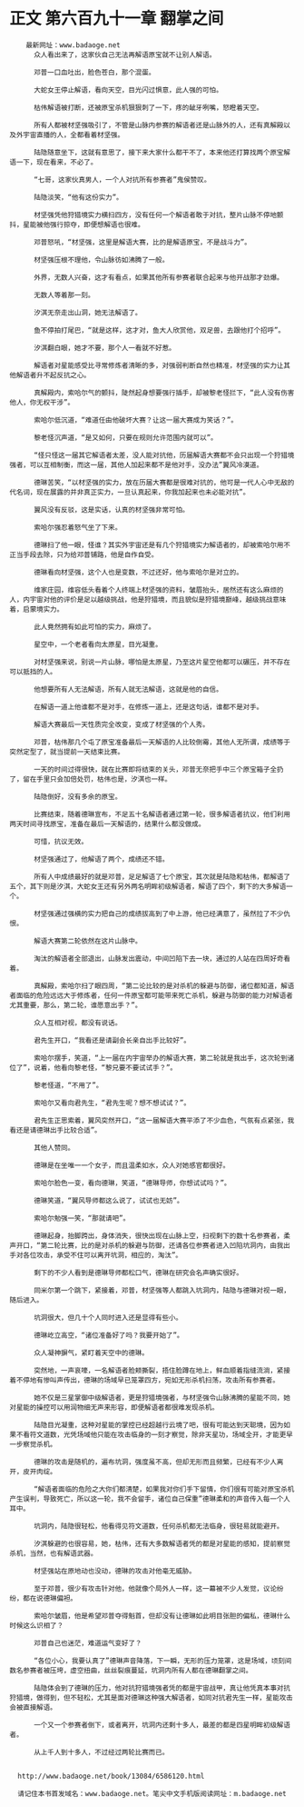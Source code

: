# 正文 第六百九十一章 翻掌之间
        最新网址：www.badaoge.net
          众人看出来了，这家伙自己无法再解语原宝就不让别人解语。
      
          邓普一口血吐出，脸色苍白，那个混蛋。
      
          大蛇女王停止解语，看向天空，目光闪过惧意，此人强的可怕。
      
          枯伟解语被打断，还被原宝杀机狠狠刺了一下，疼的龇牙咧嘴，怒瞪着天空。
      
          所有人都被材坚强吸引了，不管是山脉内参赛的解语者还是山脉外的人，还有真解殿以及外宇宙直播的人，全都看着材坚强。
      
          陆隐随意坐下，这就有意思了，接下来大家什么都干不了，本来他还打算找两个原宝解语一下，现在看来，不必了。
      
          “七哥，这家伙真男人，一个人对抗所有参赛者”鬼侯赞叹。
      
          陆隐淡笑，“他有这份实力”。
      
          材坚强凭他狩猎境实力横扫四方，没有任何一个解语者敢于对抗，整片山脉不停地颤抖，星能被他强行掠夺，即便想解语也很难。
      
          邓普怒吼，“材坚强，这里是解语大赛，比的是解语原宝，不是战斗力”。
      
          材坚强压根不理他，令山脉彷如沸腾了一般。
      
          外界，无数人兴奋，这才有看点，如果其他所有参赛者联合起来与他开战那才劲爆。
      
          无数人等着那一刻。
      
          汐淇无奈走出山洞，她无法解语了。
      
          鱼不停拍打尾巴，“就是这样，这才对，鱼大人欣赏他，双足兽，去跟他打个招呼”。
      
          汐淇翻白眼，她才不要，那个人一看就不好惹。
      
          解语者对星能感受比寻常修炼者清晰的多，对强弱判断自然也精准，材坚强的实力让其他解语者升不起反抗之心。
      
          真解殿内，索哈尔气的颤抖，陡然起身想要强行插手，却被黎老怪拦下，“此人没有伤害他人，你无权干涉”。
      
          索哈尔低沉道，“难道任由他破坏大赛？让这一届大赛成为笑话？”。
      
          黎老怪沉声道，“是又如何，只要在规则允许范围内就可以”。
      
          “怪只怪这一届其它解语者太差，没人能对抗他，历届解语大赛都不会只出现一个狩猎境强者，可以互相制衡，而这一届，其他人加起来都不是他对手，没办法”翼风冷漠道。
      
          德琳苦笑，“以材坚强的实力，放在历届大赛都是很难对抗的，他可是一代人心中无敌的代名词，现在展露的并非真正实力，一旦认真起来，你我加起来也未必能对抗”。
      
          翼风没有反驳，这是实话，认真的材坚强非常可怕。
      
          索哈尔强忍着怒气坐了下来。
      
          德琳扫了他一眼，怪谁？其实外宇宙还是有几个狩猎境实力解语者的，却被索哈尔用不正当手段去除，只为给邓普铺路，他是自作自受。
      
          德琳看向材坚强，这个人也是变数，不过还好，他与索哈尔是对立的。
      
          维家庄园，维容低头看着个人终端上材坚强的资料，皱眉抬头，居然还有这么麻烦的人，内宇宙对他的评价是足以越级挑战，他是狩猎境，而且貌似是狩猎境巅峰，越级挑战意味着，启蒙境实力。
      
          此人竟然拥有如此可怕的实力，麻烦了。
      
          星空中，一个老者看向太原星，目光凝重。
      
          对材坚强来说，别说一片山脉，哪怕是太原星，乃至这片星空他都可以碾压，并不存在可以抵挡的人。
      
          他想要所有人无法解语，所有人就无法解语，这就是他的自信。
      
          在解语一道上他谁都不是对手，在修炼一道上，还是这句话，谁都不是对手。
      
          解语大赛最后一天性质完全改变，变成了材坚强的个人秀。
      
          邓普，枯伟那几个屯了原宝准备最后一天解语的人比较倒霉，其他人无所谓，成绩等于突然定型了，就当提前一天结束比赛。
      
          一天的时间过得很快，就在比赛即将结束的关头，邓普无奈把手中三个原宝箱子全扔了，留在手里只会加倍处罚，枯伟也是，汐淇也一样。
      
          陆隐倒好，没有多余的原宝。
      
          比赛结束，随着德琳宣布，不足五十名解语者通过第一轮，很多解语者抗议，他们利用两天时间寻找原宝，准备在最后一天解语的，结果什么都没做成。
      
          可惜，抗议无效。
      
          材坚强通过了，他解语了两个，成绩还不错。
      
          所有人中成绩最好的就是邓普，足足解语了七个原宝，其次就是陆隐和枯伟，都解语了五个，其下则是汐淇，大蛇女王还有另外两名明眸初级解语者，解语了四个，剩下的大多解语一个。
      
          材坚强通过强横的实力把自己的成绩拔高到了中上游，他已经满意了，虽然拉了不少仇恨。
      
          解语大赛第二轮依然在这片山脉中。
      
          淘汰的解语者全部退出，山脉发出震动，中间凹陷下去一块，通过的人站在四周好奇看着。
      
          真解殿，索哈尔扫了眼四周，“第二论比较的是对杀机的躲避与防御，诸位都知道，解语者面临的危险远远大于修炼者，任何一件原宝都可能带来死亡杀机，躲避与防御的能力对解语者尤其重要，那么，第二轮，谁愿意出手？”。
      
          众人互相对视，都没有说话。
      
          君先生开口，“我看还是请副会长亲自出手比较好”。
      
          索哈尔摆手，笑道，“上一届在内宇宙举办的解语大赛，第二轮就是我出手，这次轮到诸位了”，说着，他看向黎老怪，“黎兄要不要试试手？”。
      
          黎老怪道，“不用了”。
      
          索哈尔又看向君先生，“君先生呢？想不想试试？”。
      
          君先生正思索着，翼风突然开口，“这一届解语大赛平添了不少血色，气氛有点紧张，我看还是请德琳出手比较合适”。
      
          其他人赞同。
      
          德琳是在坐唯一一个女子，而且温柔如水，众人对她感官都很好。
      
          索哈尔脸色一变，看向德琳，笑道，“德琳导师，你想试试吗？”。
      
          德琳笑道，“翼风导师都这么说了，试试也无妨”。
      
          索哈尔勉强一笑，“那就请吧”。
      
          德琳起身，抬脚跨出，身体消失，很快出现在山脉上空，扫视剩下的数十名参赛者，柔声开口，“第二轮比赛，比的是对杀机的躲避与防御，还请各位参赛者进入凹陷坑洞内，由我出手对各位攻击，承受不住可以离开坑洞，相应的，淘汰”。
      
          剩下的不少人看到是德琳导师都松口气，德琳在研究会名声确实很好。
      
          同米尔第一个跳下，紧接着，邓普，材坚强等人都跳入坑洞内，陆隐与德琳对视一眼，随后进入。
      
          坑洞很大，但几十个人同时进入还是显得有些小。
      
          德琳屹立高空，“诸位准备好了吗？我要开始了”。
      
          众人凝神摒气，紧盯着天空中的德琳。
      
          突然地，一声哀嚎，一名解语者脸颊撕裂，捂住脸蹲在地上，鲜血顺着指缝流淌，紧接着不停地有惨叫声传出，德琳的场域早已笼罩四方，宛如无形杀机扫荡，攻击所有参赛者。
      
          她不仅是三星掌御中级解语者，更是狩猎境强者，与材坚强令山脉沸腾的星能不同，她对星能的操控可以用润物细无声来形容，即便解语者都很难发现杀机。
      
          陆隐目光凝重，这种对星能的掌控已经超越行云境了吧，很有可能达到天聪境，因为如果不看符文道数，光凭场域他只能在攻击临身的一刻才察觉，除非天星功，场域全开，才能更早一步察觉杀机。
      
          德琳的攻击是随机的，遍布坑洞，强度虽不高，但却无形而且频繁，已经有不少人离开，皮开肉绽。
      
          “解语者面临的危险之大你们都清楚，如果我对你们手下留情，你们很有可能对原宝杀机产生误判，导致死亡，所以这一轮，我不会留手，诸位自己保重”德琳柔和的声音传入每一个人耳中。
      
          坑洞内，陆隐很轻松，他看得见符文道数，任何杀机都无法临身，很轻易就能避开。
      
          汐淇躲避的也很容易，她，枯伟，还有大多数解语者凭的都是对星能的感知，提前察觉杀机，当然，也有解语武器。
      
          材坚强站在原地动也没动，德琳的攻击对他毫无威胁。
      
          至于邓普，很少有攻击针对他，他就像个局外人一样，这一幕被不少人发觉，议论纷纷，都在说德琳偏袒。
      
          索哈尔皱眉，他是希望邓普夺得魁首，但却没有让德琳如此明目张胆的偏私，德琳什么时候这么识相了？
      
          邓普自己也迷茫，难道运气变好了？
      
          “各位小心，我要认真了”德琳声音降落，下一瞬，无形的压力笼罩，这是场域，顷刻间数名参赛者被压垮，虚空扭曲，丝丝裂痕蔓延，坑洞内所有人都在德琳翻掌之间。
      
          陆隐体会到了德琳的压力，他对抗狩猎境强者凭的都是宇宙战甲，真让他凭真本事对抗狩猎境，做得到，但不轻松，尤其是面对德琳这种强大解语者，如同对抗君先生一样，星能攻击会被直接解语。
      
          一个又一个参赛者倒下，或者离开，坑洞内还剩十多人，最差的都是四星明眸初级解语者。
      
          从上千人到十多人，不过经过两轮比赛而已。
      
      
      http://www.badaoge.net/book/13084/6586120.html
      
      请记住本书首发域名：www.badaoge.net。笔尖中文手机版阅读网址：m.badaoge.net